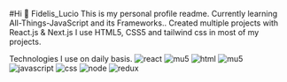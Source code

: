#Hi 👋 Fidelis_Lucio 
This is my personal profile readme. 
Currently learning All-Things-JavaScript and its Frameworks..
Created multiple projects with React.js & Next.js
I use HTML5, CSS5 and tailwind css in most of my projects.


Technologies I use on daily basis.
![react](https://user-images.githubusercontent.com/89350139/209741130-a236cdf6-daae-4ffc-8904-51c5c99130d4.png)
![mu5](https://user-images.githubusercontent.com/89350139/209741157-04379180-b0f7-4328-bde4-42e8d0457072.png)
![html](https://user-images.githubusercontent.com/89350139/209741165-22481979-b348-4aab-80d5-17938ec8e6a9.png)
![mu5](https://user-images.githubusercontent.com/89350139/209741166-22f94720-9175-4cd2-80da-da1ba422a40f.png)
![javascript](https://user-images.githubusercontent.com/89350139/209741170-0a52bc3e-4d15-4344-87ca-8d5215016482.png)
![css](https://user-images.githubusercontent.com/89350139/209741176-5d35f061-7071-4472-8de0-531a9b734fbc.png)
![node](https://user-images.githubusercontent.com/89350139/209741184-3a3411e0-3a99-490d-9839-23a2202aadf5.png)
![redux](https://user-images.githubusercontent.com/89350139/209741203-67fefb48-bf9e-4501-8b50-f6e866f9f160.png)
